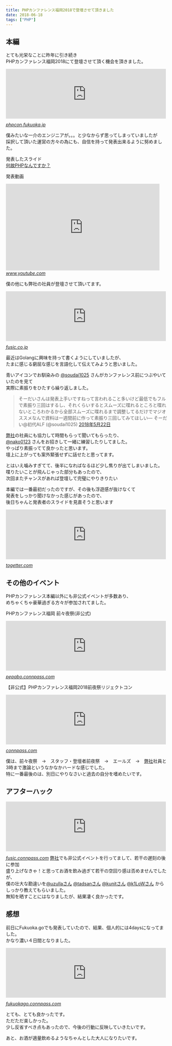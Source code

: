 ```yaml
---
title: PHPカンファレンス福岡2018で登壇させて頂きました
date: 2018-06-18
tags: ["PHP"]
---
```

<h2>本編</h2>

とても光栄なことに昨年に引き続き<br/>
PHPカンファレンス福岡2018にて登壇させて頂く機会を頂きました。

<iframe src="https://hatenablog-parts.com/embed?url=https%3A%2F%2Fphpcon.fukuoka.jp%2F2018%2F" title="PHPカンファレンス福岡2018" class="embed-card embed-webcard" scrolling="no" frameborder="0" style="display: block; width: 100%; height: 155px; max-width: 500px; margin: 10px 0px;"></iframe><cite class="hatena-citation"><a href="https://phpcon.fukuoka.jp/2018/">phpcon.fukuoka.jp</a></cite>

僕みたいな一介のエンジニアが。。。と少なからず思ってしまっていましたが<br/>
採択して頂いた運営の方々の為にも、自信を持って発表出来るように努めました。

発表したスライド<br/>
<a href="https://slide.seike460.com/slides/php-conference-fukuoka-2018#/">何故PHPなんですか？</a>

発表動画

<iframe width="480" height="270" src="https://www.youtube.com/embed/xZsf0tBCBxg?feature=oembed" frameborder="0" allow="autoplay; encrypted-media" allowfullscreen></iframe><cite class="hatena-citation"><a href="https://www.youtube.com/watch?v=xZsf0tBCBxg">www.youtube.com</a></cite>

僕の他にも弊社の社員が登壇させて頂いてます。
<iframe src="https://hatenablog-parts.com/embed?url=https%3A%2F%2Ffusic.co.jp%2Fnews%2F378" title="【登壇】6/16(土)「PHPカンファレンス福岡2018」に7名の弊社社員が登壇いたします | お知らせ | 株式会社Fusic" class="embed-card embed-webcard" scrolling="no" frameborder="0" style="display: block; width: 100%; height: 155px; max-width: 500px; margin: 10px 0px;"></iframe><cite class="hatena-citation"><a href="https://fusic.co.jp/news/378">fusic.co.jp</a></cite>

最近はGolangに興味を持って書くようにしていましたが、<br/>
たまに感じる窮屈な感じを言語化して伝えてみようと思いました。

青いアイコンでお馴染みの <a href="https://twitter.com/soudai1025">@soudai1025</a> さんがカンファレンス前につぶやいていたのを見て<br/>
実際に素振りをひたすら繰り返しました。

<blockquote class="twitter-tweet" data-lang="ja"><p lang="ja" dir="ltr">そーだいさんは発表上手いですねって言われること多いけど最低でもフルで素振り三回はするし、それくらいするとスムーズに喋れるところと喋れないところわかるから全部スムーズに喋れるまで調整してるだけでマジオススメなんで資料は一週間前に作って素振り三回してみてほしい&mdash; そーだい@初代ALF (@soudai1025) <a href="https://twitter.com/soudai1025/status/998719537775235072?ref_src=twsrc%5Etfw">2018年5月22日</a></blockquote>


<script async src="https://platform.twitter.com/widgets.js" charset="utf-8"></script>


<a href="https://fusic.co.jp/">弊社</a>の社員にも協力して時間もらって聞いてもらったり、<br/>
<a href="https://twitter.com/nako0123">@nako0123</a> さんをお招きして一緒に練習したりしてました。<br/>
やっぱり素振ってて良かったと思います。<br/>
壇上に上がっても案外緊張せずに話せたと思ってます。

とはいえ噛みすぎてて、後半になればなるほど少し焦りが出てしまいました。<br/>
喋りたいことが飛んじゃった部分もあったので、  <br/>
次回またチャンスがあれば登壇して完璧にやりきりたい

本編では一番最初だったのですが、その後も浮遊感が抜けなくて<br/>
発表をしっかり聞けなかった感じがあったので、<br/>
後日ちゃんと発表者のスライドを見直そうと思います

<iframe src="https://hatenablog-parts.com/embed?url=https%3A%2F%2Ftogetter.com%2Fli%2F1237797" title="PHPカンファレンス福岡2018 とリジェクトコン スライドまとめ #phpconfuk #phpconfuk_rej" class="embed-card embed-webcard" scrolling="no" frameborder="0" style="display: block; width: 100%; height: 155px; max-width: 500px; margin: 10px 0px;"></iframe><cite class="hatena-citation"><a href="https://togetter.com/li/1237797">togetter.com</a></cite>

<h2>その他のイベント</h2>

PHPカンファレンス本編以外にも非公式イベントが多数あり、<br/>
めちゃくちゃ豪華過ぎる方々が参加されてました。

PHPカンファレンス福岡 前々夜祭(非公式)
<iframe src="https://hatenablog-parts.com/embed?url=https%3A%2F%2Fpepabo.connpass.com%2Fevent%2F85144%2F" title="PHPカンファレンス福岡 前々夜祭(非公式) (2018/06/15 17:00〜)" class="embed-card embed-webcard" scrolling="no" frameborder="0" style="display: block; width: 100%; height: 155px; max-width: 500px; margin: 10px 0px;"></iframe><cite class="hatena-citation"><a href="https://pepabo.connpass.com/event/85144/">pepabo.connpass.com</a></cite>

【非公式】PHPカンファレンス福岡2018前夜祭リジェクトコン
<iframe src="https://hatenablog-parts.com/embed?url=https%3A%2F%2Fconnpass.com%2Fevent%2F83136%2F" title="【非公式】PHPカンファレンス福岡2018前夜祭リジェクトコン #phpconfuk_rej (2018/06/15 19:00〜)" class="embed-card embed-webcard" scrolling="no" frameborder="0" style="display: block; width: 100%; height: 155px; max-width: 500px; margin: 10px 0px;"></iframe><cite class="hatena-citation"><a href="https://connpass.com/event/83136/">connpass.com</a></cite>

僕は、前々夜祭　→　スタッフ・登壇者前夜祭　→　エールズ　→　<a href="https://fusic.co.jp/">弊社</a>社員と3時まで激論というなかなかハードな感じでした。<br/>
特に一番最後のは、別日にやりなさいと過去の自分を嗜めたいです。

<h2>アフターハック</h2>

<iframe src="https://hatenablog-parts.com/embed?url=https%3A%2F%2Ffusic.connpass.com%2Fevent%2F83312%2F" title="6/17(日)「（非公式）PHP Conference Fukuoka After Hack!!」 (2018/06/17 11:00〜)" class="embed-card embed-webcard" scrolling="no" frameborder="0" style="display: block; width: 100%; height: 155px; max-width: 500px; margin: 10px 0px;"></iframe><cite class="hatena-citation"><a href="https://fusic.connpass.com/event/83312/">fusic.connpass.com</a></cite>
<a href="https://fusic.co.jp/">弊社</a>でも非公式イベントを行ってまして、若干の遅刻の後に参加<br/>
盛り上げなきゃ！と思ってお酒を飲み過ぎて若干の空回り感は否めませんでしたが、<br/>
僕の壮大な勘違いを<a href="https://twitter.com/uzulla">@uzullaさん</a> <a href="https://twitter.com/tadsan">@tadsanさん</a>  <a href="https://twitter.com/kunit">@kunitさん</a>  <a href="https://twitter.com/k1LoW">@k1LoWさん</a>
からしっかり教えてもらいました。<br/>
無知を晒すことにはなりましたが、結果凄く良かったです。

<h2>感想</h2>

前日にFukuoka.goでも発表していたので、結果、個人的には4daysになってました。<br/>
かなり濃い４日間となりました。

<iframe src="https://hatenablog-parts.com/embed?url=https%3A%2F%2Ffukuokago.connpass.com%2Fevent%2F87684%2F" title="Fukuoka.go#11 (2018/06/14 19:00〜)" class="embed-card embed-webcard" scrolling="no" frameborder="0" style="display: block; width: 100%; height: 155px; max-width: 500px; margin: 10px 0px;"></iframe><cite class="hatena-citation"><a href="https://fukuokago.connpass.com/event/87684/">fukuokago.connpass.com</a></cite>

とても、とても良かったです。<br/>
ただただ楽しかった。<br/>
少し反省すべき点もあったので、今後の行動に反映していきたいです。

あと、お酒が適量飲めるようなちゃんとした大人になりたいです。
